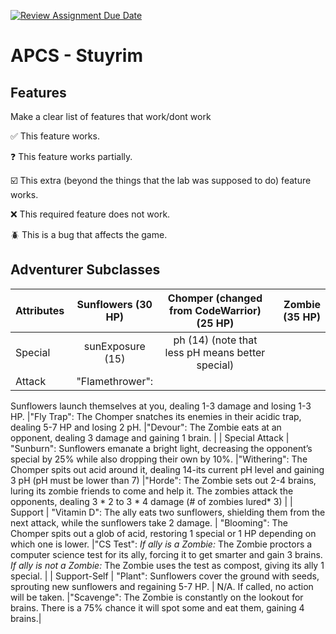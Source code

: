 [![Review Assignment Due Date](https://classroom.github.com/assets/deadline-readme-button-22041afd0340ce965d47ae6ef1cefeee28c7c493a6346c4f15d667ab976d596c.svg)](https://classroom.github.com/a/KprAwj1n)
# APCS - Stuyrim

## Features

Make a clear list of features that work/dont work

:white_check_mark: This feature works.

:question: This feature works partially.

:ballot_box_with_check: This extra (beyond the things that the lab was supposed to do) feature works.

:x: This required feature does not work.

:beetle: This is a bug that affects the game.


## Adventurer Subclasses

| **Attributes** | **Sunflowers (30 HP)** | **Chomper (changed from CodeWarrior) (25 HP)** | **Zombie (35 HP)** |
| :--------- | :----------------: | :--------------------------------: |---------------:|
| Special    | sunExposure (15)   | ph (14) (note that less pH means better special)| | brains (10) |
| Attack     | "Flamethrower":
Sunflowers launch themselves at you, dealing 1-3 damage and losing 1-3 HP. 
|"Fly Trap": 
The Chomper snatches its enemies in their acidic trap, dealing 5-7 HP and losing 2 pH. 
|"Devour":
The Zombie eats at an opponent, dealing 3 damage and gaining 1 brain. |
| Special Attack | "Sunburn": 
Sunflowers emanate a bright light, decreasing the opponent’s special by 25% while also dropping their own by 10%.
|"Withering":
The Chomper spits out acid around it, dealing 14-its current pH level and gaining 3 pH (pH must be lower than 7)
|"Horde":
The Zombie sets out 2-4 brains, luring its zombie friends to come and help it. The zombies attack the opponents, dealing 3 * 2 to 3 * 4 damage (# of zombies lured* 3) |
| Support | "Vitamin D":
The ally eats two sunflowers, shielding them from the next attack, while the sunflowers take 2 damage.
| "Blooming":
The Chomper spits out a glob of acid, restoring 1 special or 1 HP depending on which one is lower.
|"CS Test":
*If ally is a Zombie:* The Zombie proctors a computer science test for its ally, forcing it to get smarter and gain 3 brains.
*If ally is not a Zombie:* The Zombie uses the test as compost, giving its ally 1 special. |
| Support-Self | "Plant":
Sunflowers cover the ground with seeds, sprouting new sunflowers and regaining 5-7 HP.
| N/A. If called, no action will be taken. |"Scavenge": 
The Zombie is constantly on the lookout for brains. There is a 75% chance it will spot some and eat them, gaining 4 brains.|


